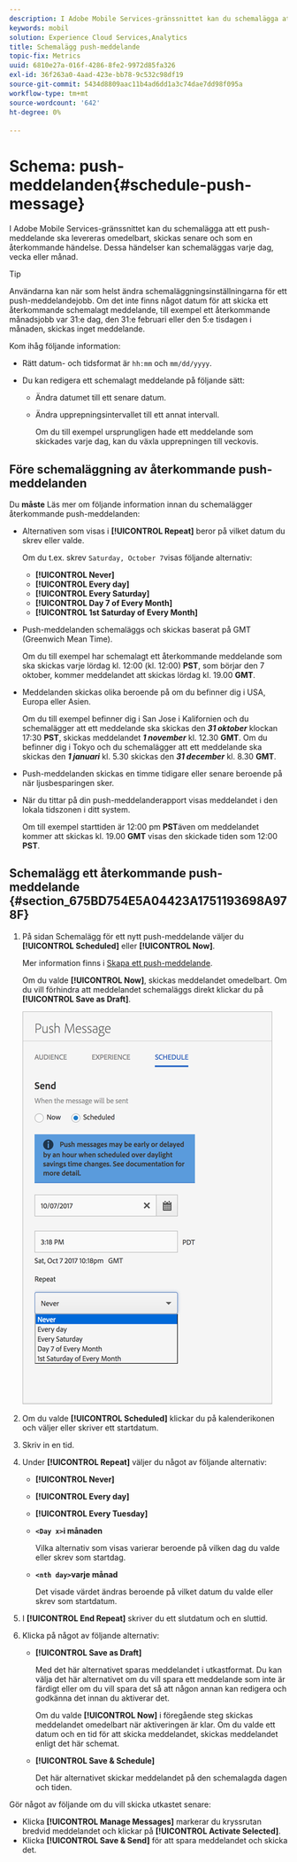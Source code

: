 ```yaml
---
description: I Adobe Mobile Services-gränssnittet kan du schemalägga att ett push-meddelande ska levereras omedelbart, skickas senare och som en återkommande händelse. Dessa händelser kan schemaläggas varje dag, vecka eller månad.
keywords: mobil
solution: Experience Cloud Services,Analytics
title: Schemalägg push-meddelande
topic-fix: Metrics
uuid: 6810e27a-016f-4286-8fe2-9972d85fa326
exl-id: 36f263a0-4aad-423e-bb78-9c532c98df19
source-git-commit: 5434d8809aac11b4ad6dd1a3c74dae7dd98f095a
workflow-type: tm+mt
source-wordcount: '642'
ht-degree: 0%

---
```


# Schema: push-meddelanden{#schedule-push-message}

I Adobe Mobile Services-gränssnittet kan du schemalägga att ett push-meddelande ska levereras omedelbart, skickas senare och som en återkommande händelse. Dessa händelser kan schemaläggas varje dag, vecka eller månad.

>[!TIP]
>
>Användarna kan när som helst ändra schemaläggningsinställningarna för ett push-meddelandejobb. Om det inte finns något datum för att skicka ett återkommande schemalagt meddelande, till exempel ett återkommande månadsjobb var 31:e dag, den 31:e februari eller den 5:e tisdagen i månaden, skickas inget meddelande.

Kom ihåg följande information:

* Rätt datum- och tidsformat är `hh:mm` och `mm/dd/yyyy`.

* Du kan redigera ett schemalagt meddelande på följande sätt:

   * Ändra datumet till ett senare datum.
   * Ändra upprepningsintervallet till ett annat intervall.

      Om du till exempel ursprungligen hade ett meddelande som skickades varje dag, kan du växla upprepningen till veckovis.

## Före schemaläggning av återkommande push-meddelanden

Du **måste** Läs mer om följande information innan du schemalägger återkommande push-meddelanden:

* Alternativen som visas i **[!UICONTROL Repeat]** beror på vilket datum du skrev eller valde.

   Om du t.ex. skrev `Saturday, October 7`visas följande alternativ:

   * **[!UICONTROL Never]**
   * **[!UICONTROL Every day]**
   * **[!UICONTROL Every Saturday]**
   * **[!UICONTROL Day 7 of Every Month]**
   * **[!UICONTROL 1st Saturday of Every Month]**

* Push-meddelanden schemaläggs och skickas baserat på GMT (Greenwich Mean Time).

   Om du till exempel har schemalagt ett återkommande meddelande som ska skickas varje lördag kl. 12:00 (kl. 12:00) **PST**, som börjar den 7 oktober, kommer meddelandet att skickas lördag kl. 19.00 **GMT**.
* Meddelanden skickas olika beroende på om du befinner dig i USA, Europa eller Asien.

   Om du till exempel befinner dig i San Jose i Kalifornien och du schemalägger att ett meddelande ska skickas den ***31 oktober*** klockan 17:30 **PST**, skickas meddelandet ***1 november*** kl. 12.30 **GMT**. Om du befinner dig i Tokyo och du schemalägger att ett meddelande ska skickas den ***1 januari*** kl. 5.30 skickas den ***31 december*** kl. 8.30 **GMT**.
* Push-meddelanden skickas en timme tidigare eller senare beroende på när ljusbesparingen sker.
* När du tittar på din push-meddelanderapport visas meddelandet i den lokala tidszonen i ditt system.

   Om till exempel starttiden är 12:00 pm **PST**&#x200B;även om meddelandet kommer att skickas kl. 19.00 **GMT** visas den skickade tiden som 12:00 **PST**.

## Schemalägg ett återkommande push-meddelande {#section_675BD754E5A04423A1751193698A978F}

1. På sidan Schemalägg för ett nytt push-meddelande väljer du **[!UICONTROL Scheduled]** eller **[!UICONTROL Now]**.

   Mer information finns i [Skapa ett push-meddelande](/help/using/in-app-messaging/t-create-push-message/t-create-push-message.md).

   Om du valde **[!UICONTROL Now]**, skickas meddelandet omedelbart. Om du vill förhindra att meddelandet schemaläggs direkt klickar du på **[!UICONTROL Save as Draft]**.

   ![](assets/schedule-push-message.png)

1. Om du valde **[!UICONTROL Scheduled]** klickar du på kalenderikonen och väljer eller skriver ett startdatum.
1. Skriv in en tid. 
1. Under **[!UICONTROL Repeat]** väljer du något av följande alternativ:

   * **[!UICONTROL Never]**
   * **[!UICONTROL Every day]**
   * **[!UICONTROL Every Tuesday]**
   * **`<Day x>`i månaden**

      Vilka alternativ som visas varierar beroende på vilken dag du valde eller skrev som startdag.
   * **`<nth day>`varje månad**

      Det visade värdet ändras beroende på vilket datum du valde eller skrev som startdatum.

1. I **[!UICONTROL End Repeat]** skriver du ett slutdatum och en sluttid.
1. Klicka på något av följande alternativ:

   * **[!UICONTROL Save as Draft]**

      Med det här alternativet sparas meddelandet i utkastformat. Du kan välja det här alternativet om du vill spara ett meddelande som inte är färdigt eller om du vill spara det så att någon annan kan redigera och godkänna det innan du aktiverar det.

      Om du valde **[!UICONTROL Now]** i föregående steg skickas meddelandet omedelbart när aktiveringen är klar. Om du valde ett datum och en tid för att skicka meddelandet, skickas meddelandet enligt det här schemat.

   * **[!UICONTROL Save & Schedule]**

      Det här alternativet skickar meddelandet på den schemalagda dagen och tiden.

Gör något av följande om du vill skicka utkastet senare:

* Klicka **[!UICONTROL Manage Messages]** markerar du kryssrutan bredvid meddelandet och klickar på **[!UICONTROL Activate Selected]**.
* Klicka **[!UICONTROL Save & Send]** för att spara meddelandet och skicka det.
